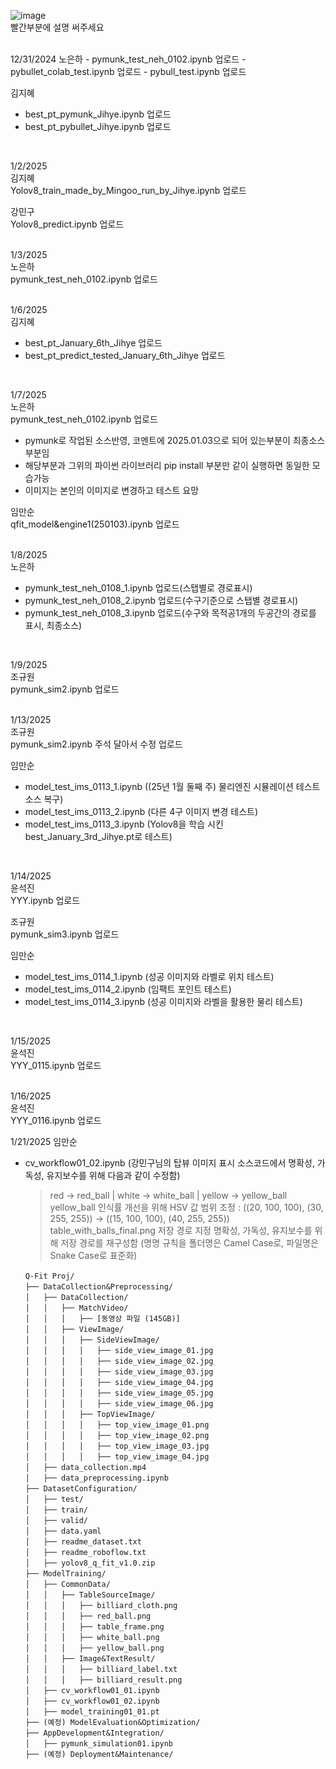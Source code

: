 ![image](https://github.com/user-attachments/assets/a1b9ea79-93a9-4971-b3a6-3bac2c5ef5b8)    
빨간부분에 설명 써주세요       


                     

<br>
12/31/2024   
노은하       
- pymunk_test_neh_0102.ipynb 업로드         
- pybullet_colab_test.ipynb 업로드          
- pybull_test.ipynb 업로드            
     
김지혜    
- best_pt_pymunk_Jihye.ipynb 업로드    
- best_pt_pybullet_Jihye.ipynb 업로드    
<br>

1/2/2025    
김지혜    
Yolov8_train_made_by_Mingoo_run_by_Jihye.ipynb 업로드    

강민구    
Yolov8_predict.ipynb 업로드    
<br>

1/3/2025    
노은하    
pymunk_test_neh_0102.ipynb 업로드    
<br>

1/6/2025    
김지혜    
- best_pt_January_6th_Jihye 업로드    
- best_pt_predict_tested_January_6th_Jihye 업로드    
<br>

1/7/2025    
노은하    
pymunk_test_neh_0102.ipynb 업로드    
- pymunk로 작업된 소스반영, 코멘트에 2025.01.03으로 되어 있는부분이 최종소스부분임    
- 해당부분과 그위의 파이썬 라이브러리 pip install 부분만 같이 실행하면 동일한 모습가능    
- 이미지는 본인의 이미지로 변경하고 테스트 요망    

임만순    
qfit_model&engine1(250103).ipynb 업로드    
<br>

1/8/2025    
노은하    
- pymunk_test_neh_0108_1.ipynb 업로드(스탭별로 경로표시)    
- pymunk_test_neh_0108_2.ipynb 업로드(수구기준으로 스탭별 경로표시)    
- pymunk_test_neh_0108_3.ipynb 업로드(수구와 목적공1개의 두공간의 경로를 표시, 최종소스)    
<br>

1/9/2025    
조규원    
pymunk_sim2.ipynb 업로드    
<br>

1/13/2025    
조규원    
pymunk_sim2.ipynb 주석 달아서 수정 업로드    

임만순    
- model_test_ims_0113_1.ipynb ((25년 1월 둘째 주) 물리엔진 시뮬레이션 테스트 소스 복구)    
- model_test_ims_0113_2.ipynb (다른 4구 이미지 변경 테스트)    
- model_test_ims_0113_3.ipynb (Yolov8을 학습 시킨 best_January_3rd_Jihye.pt로 테스트)    
<br>

1/14/2025    
윤석진    
YYY.ipynb 업로드    

조규원    
pymunk_sim3.ipynb 업로드    

임만순    
- model_test_ims_0114_1.ipynb (성공 이미지와 라벨로 위치 테스트)    
- model_test_ims_0114_2.ipynb (임팩트 포인트 테스트)    
- model_test_ims_0114_3.ipynb (성공 이미지와 라벨을 활용한 물리 테스트)    
<br>

1/15/2025  
윤석진  
YYY_0115.ipynb 업로드  
<br>

1/16/2025  
윤석진  
YYY_0116.ipynb 업로드
<br>

1/21/2025
임만순
- cv_workflow01_02.ipynb (강민구님의 탑뷰 이미지 표시 소스코드에서 명확성, 가독성, 유지보수를 위해 다음과 같이 수정함)
  > red → red_ball | white → white_ball | yellow → yellow_ball
  > yellow_ball 인식률 개선을 위해 HSV 값 범위 조정 : ((20, 100, 100), (30, 255, 255)) → ((15, 100, 100), (40, 255, 255))
  > table_with_balls_final.png 저장 경로 지정
  > 명확성, 가독성, 유지보수를 위해 저장 경로를 재구성함 (명명 규칙을 폴더명은 Camel Case로, 파일명은 Snake Case로 표준화)

```
　　Q-Fit Proj/
　　├── DataCollection&Preprocessing/
　　│   ├── DataCollection/
　　│   │   ├── MatchVideo/
　　│   │   │   ├── [동영상 파일 (145GB)]
　　│   │   ├── ViewImage/
　　│   │   │   ├── SideViewImage/
　　│   │   │   │   ├── side_view_image_01.jpg
　　│   │   │   │   ├── side_view_image_02.jpg
　　│   │   │   │   ├── side_view_image_03.jpg
　　│   │   │   │   ├── side_view_image_04.jpg
　　│   │   │   │   ├── side_view_image_05.jpg
　　│   │   │   │   ├── side_view_image_06.jpg
　　│   │   │   ├── TopViewImage/
　　│   │   │   │   ├── top_view_image_01.png
　　│   │   │   │   ├── top_view_image_02.png
　　│   │   │   │   ├── top_view_image_03.jpg
　　│   │   │   │   ├── top_view_image_04.jpg
　　│   ├── data_collection.mp4
　　│   ├── data_preprocessing.ipynb
　　├── DatasetConfiguration/
　　│   ├── test/
　　│   ├── train/
　　│   ├── valid/
　　│   ├── data.yaml
　　│   ├── readme_dataset.txt
　　│   ├── readme_roboflow.txt
　　│   ├── yolov8_q_fit_v1.0.zip
　　├── ModelTraining/
　　│   ├── CommonData/
　　│   │   ├── TableSourceImage/
　　│   │   │   ├── billiard_cloth.png
　　│   │   │   ├── red_ball.png
　　│   │   │   ├── table_frame.png
　　│   │   │   ├── white_ball.png
　　│   │   │   ├── yellow_ball.png
　　│   │   ├── Image&TextResult/
　　│   │   │   ├── billiard_label.txt
　　│   │   │   ├── billiard_result.png
　　│   ├── cv_workflow01_01.ipynb
　　│   ├── cv_workflow01_02.ipynb
　　│   ├── model_training01_01.pt
　　├── (예정) ModelEvaluation&Optimization/
　　├── AppDevelopment&Integration/
　　│   ├── pymunk_simulation01.ipynb
　　├── (예정) Deployment&Maintenance/
```

